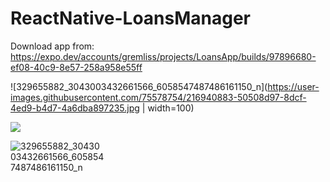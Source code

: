 # ReactNative-LoansManager
Download app from: 
https://expo.dev/accounts/gremliss/projects/LoansApp/builds/97896680-ef08-40c9-8e57-258a958e55ff

![329655882_3043003432661566_6058547487486161150_n](https://user-images.githubusercontent.com/75578754/216940883-50508d97-8dcf-4ed9-b4d7-4a6dba897235.jpg | width=100)

<img src="https://your-image-url.type](https://user-images.githubusercontent.com/75578754/216940883-50508d97-8dcf-4ed9-b4d7-4a6dba897235.jpg)">

<div style="width: 30%">
  
  ![329655882_3043003432661566_6058547487486161150_n](https://user-images.githubusercontent.com/75578754/216940883-50508d97-8dcf-4ed9-b4d7-4a6dba897235.jpg)
  
</div>
